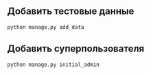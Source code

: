 ## Добавить тестовые данные 
```python
python manage.py add_data
```
## Добавить суперпользователя
```python
python manage.py initial_admin
```